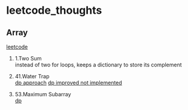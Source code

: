 # leetcode_thoughts

## Array
[leetcode](https://leetcode.com/tag/array/)
1. 1.Two Sum \
instead of two for loops, keeps a dictionary to store its complement

2. 41.Water Trap \
[dp approach](https://www.youtube.com/watch?v=fTD6Se3ZtEo&feature=emb_logo)
[dp improved not implemented](https://www.youtube.com/watch?v=XqTBrQYYUcc)

3. 53.Maximum Subarray \
[dp](https://www.youtube.com/watch?v=2MmGzdiKR9Y)